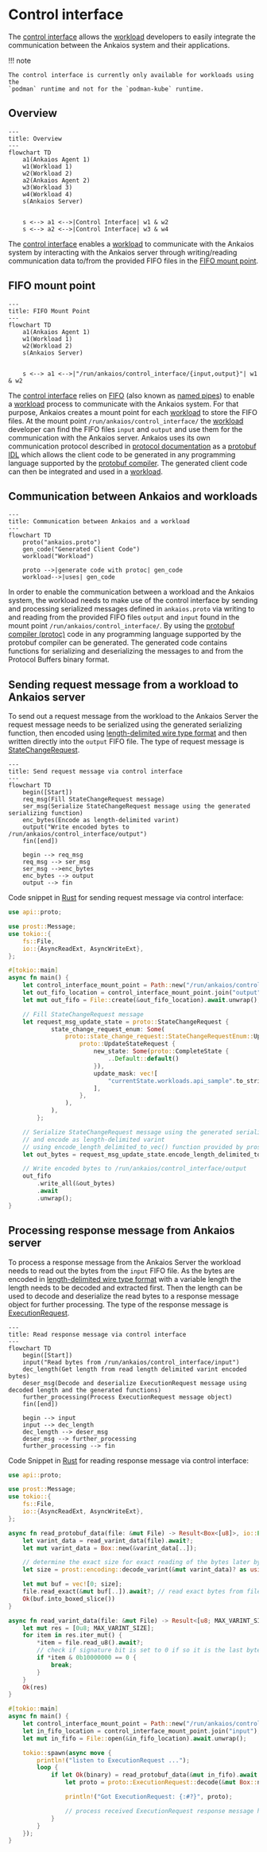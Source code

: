 # Control interface

The [control interface](./control-interface.md) allows the [workload](glossary.md#workload) developers to easily integrate the communication between the Ankaios system and their applications.

!!! note

    The control interface is currently only available for workloads using the 
    `podman` runtime and not for the `podman-kube` runtime.

## Overview
```mermaid
---
title: Overview
---
flowchart TD
    a1(Ankaios Agent 1)
    w1(Workload 1)
    w2(Workload 2)
    a2(Ankaios Agent 2)
    w3(Workload 3)
    w4(Workload 4)
    s(Ankaios Server)

    
    s <--> a1 <-->|Control Interface| w1 & w2
    s <--> a2 <-->|Control Interface| w3 & w4
```

The [control interface](./control-interface.md) enables a [workload](glossary.md#workload) to communicate with the Ankaios system by interacting with the Ankaios server through writing/reading communication data to/from the provided FIFO files in the [FIFO mount point](#fifo-mount-point). 

## FIFO mount point
```mermaid
---
title: FIFO Mount Point
---
flowchart TD
    a1(Ankaios Agent 1)
    w1(Workload 1)
    w2(Workload 2)
    s(Ankaios Server)

    
    s <--> a1 <-->|"/run/ankaios/control_interface/{input,output}"| w1 & w2
```

The [control interface](./control-interface.md) relies on [FIFO](https://en.wikipedia.org/wiki/Named_pipe) (also known as [named pipes](https://en.wikipedia.org/wiki/Named_pipe)) to enable a [workload](glossary.md#workload) process to communicate with the Ankaios system. For that purpose, Ankaios creates a mount point for each [workload](glossary.md#workload) to store the FIFO files. At the mount point `/run/ankaios/control_interface/` the [workload](glossary.md#workload) developer can find the FIFO files `input` and `output` and use them for the communication with the Ankaios server. Ankaios uses its own communication protocol described in [protocol documentation](./_ankaios.proto.md#oprotocol-documentation) as a [protobuf IDL](https://protobuf.com/docs/language-spec) which allows the client code to be generated in any programming language supported by the [protobuf compiler](https://protobuf.dev/reference/). The generated client code can then be integrated and used in a [workload](#communication-between-ankaios-and-workloads).

## Communication between Ankaios and workloads
```mermaid
---
title: Communication between Ankaios and a workload
---
flowchart TD
    proto("ankaios.proto")
    gen_code("Generated Client Code")
    workload("Workload")
    
    proto -->|generate code with protoc| gen_code
    workload-->|uses| gen_code
```

In order to enable the communication between a workload and the Ankaios system, the workload needs to make use of the control interface by sending and processing serialized messages defined in `ankaios.proto` via writing to and reading from the provided FIFO files `output` and `input` found in the mount point `/run/ankaios/control_interface/`. By using the [protobuf compiler (protoc)](https://protobuf.dev/reference/) code in any programming language supported by the protobuf compiler can be generated. The generated code contains functions for serializing and deserializing the messages to and from the Protocol Buffers binary format.

## Sending request message from a workload to Ankaios server
To send out a request message from the workload to the Ankaios Server the request message needs to be serialized using the generated serializing function, then encoded using [length-delimited wire type format](https://protobuf.dev/programming-guides/encoding/#length-types) and then written directly into the `output` FIFO file. The type of request message is [StateChangeRequest](_ankaios.proto.md#statechangerequest).

```mermaid
---
title: Send request message via control interface
---
flowchart TD
    begin([Start])
    req_msg(Fill StateChangeRequest message)
    ser_msg(Serialize StateChangeRequest message using the generated serializing function)
    enc_bytes(Encode as length-delimited varint)
    output("Write encoded bytes to /run/ankaios/control_interface/output")
    fin([end])

    begin --> req_msg
    req_msg --> ser_msg
    ser_msg -->enc_bytes
    enc_bytes --> output
    output --> fin
```

Code snippet in [Rust](https://www.rust-lang.org/) for sending request message via control interface:
```rust
use api::proto;

use prost::Message;
use tokio::{
    fs::File,
    io::{AsyncReadExt, AsyncWriteExt},
};

#[tokio::main]
async fn main() {
    let control_interface_mount_point = Path::new("/run/ankaios/control_interface");
    let out_fifo_location = control_interface_mount_point.join("output");
    let mut out_fifo = File::create(&out_fifo_location).await.unwrap();

    // Fill StateChangeRequest message
    let request_msg_update_state = proto::StateChangeRequest {
            state_change_request_enum: Some(
                proto::state_change_request::StateChangeRequestEnum::UpdateState(
                    proto::UpdateStateRequest {
                        new_state: Some(proto::CompleteState {
                            ..Default::default()
                        }),
                        update_mask: vec![
                            "currentState.workloads.api_sample".to_string(),
                        ],
                    },
                ),
            ),
        };

    // Serialize StateChangeRequest message using the generated serializing function
    // and encode as length-delimited varint
    // using encode_length_delimited_to_vec() function provided by prost through code generation
    let out_bytes = request_msg_update_state.encode_length_delimited_to_vec();

    // Write encoded bytes to /run/ankaios/control_interface/output
    out_fifo
        .write_all(&out_bytes)
        .await
        .unwrap();
}
```
## Processing response message from Ankaios server
To process a response message from the Ankaios Server the workload needs to read out the bytes from the `input` FIFO file. As the bytes are encoded in [length-delimited wire type format](https://protobuf.dev/programming-guides/encoding/#length-types) with a variable length the length needs to be decoded and extracted first. Then the length can be used to decode and deserialize the read bytes to a response message object for further processing. The type of the response message is [ExecutionRequest](_ankaios.proto.md#executionrequest).

```mermaid
---
title: Read response message via control interface
---
flowchart TD
    begin([Start])
    input("Read bytes from /run/ankaios/control_interface/input")
    dec_length(Get length from read length delimited varint encoded bytes)
    deser_msg(Decode and deserialize ExecutionRequest message using decoded length and the generated functions)
    further_processing(Process ExecutionRequest message object)
    fin([end])

    begin --> input
    input --> dec_length
    dec_length --> deser_msg
    deser_msg --> further_processing
    further_processing --> fin
```

Code Snippet in [Rust](https://www.rust-lang.org/) for reading response message via control interface:
```rust
use api::proto;

use prost::Message;
use tokio::{
    fs::File,
    io::{AsyncReadExt, AsyncWriteExt},
};

async fn read_protobuf_data(file: &mut File) -> Result<Box<[u8]>, io::Error> {
    let varint_data = read_varint_data(file).await?;
    let mut varint_data = Box::new(&varint_data[..]);

    // determine the exact size for exact reading of the bytes later by decoding the varint data
    let size = prost::encoding::decode_varint(&mut varint_data)? as usize;

    let mut buf = vec![0; size];
    file.read_exact(&mut buf[..]).await?; // read exact bytes from file
    Ok(buf.into_boxed_slice())
}

async fn read_varint_data(file: &mut File) -> Result<[u8; MAX_VARINT_SIZE], io::Error> {
    let mut res = [0u8; MAX_VARINT_SIZE];
    for item in res.iter_mut() {
        *item = file.read_u8().await?;
        // check if signature bit is set to 0 if so it is the last byte to be read
        if *item & 0b10000000 == 0 {
            break;
        }
    }
    Ok(res)
}

#[tokio::main]
async fn main() {
    let control_interface_mount_point = Path::new("/run/ankaios/control_interface");
    let in_fifo_location = control_interface_mount_point.join("input");    
    let mut in_fifo = File::open(&in_fifo_location).await.unwrap();

    tokio::spawn(async move {
        println!("listen to ExecutionRequest ...");
        loop {
            if let Ok(binary) = read_protobuf_data(&mut in_fifo).await {
                let proto = proto::ExecutionRequest::decode(&mut Box::new(binary.as_ref()));

                println!("Got ExecutionRequest: {:#?}", proto);

                // process received ExecutionRequest response message here ...
            }
        }
    });
}


```
